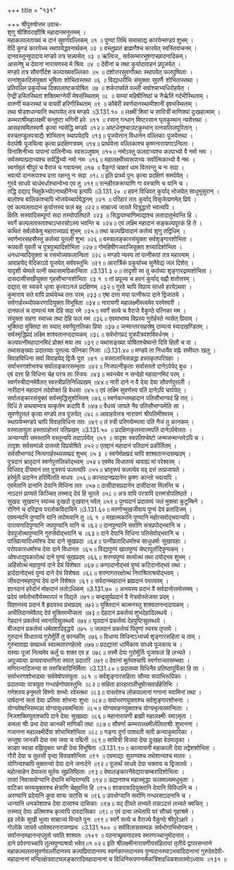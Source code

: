 +++
title = "१३१"

+++
श्रीपुरुषोत्तम उवाच-  
शृणु श्रीशिवराज्ञीश्रि महादानमनुत्तमम् ।  
महाकल्पलताख्यं च दानं सुवर्णवल्लिकम् ॥१ ॥
पुण्यां तिथिं समासाद्य कारयेन्मण्डपं शुभम् ।  
वेदिं कुण्डं कारयेच्च स्थापयेद्धवनार्थकम् ॥२ ॥
वस्तुघ्रातं ब्राह्मणैश्च कारयेत् स्वस्तिवाचनम् ।  
दानवस्तून्युपादाय मण्डपे तत्र सन्न्यसेत् ॥३ ॥
ऋत्विज\_ सर्वसम्भारभूषणाच्छादनादिकम्।  
आसनेषु च देवानां नारायणस्य मे श्रियः ॥४ ॥
देवीनां च तथा कुर्यादावाहनं प्रपूजयेत् ।  
मण्डपे तत्र सौवर्णीर्दश कल्पाख्यवल्लिकाः ॥५ ॥
दशोत्तरसुवर्णोत्थाः स्थापयेत् फलपुष्पिताः ।  
रत्नांशुकादिसंयुक्ता भूषिताः शोभितास्तथा ॥६ ॥
विद्याधरीभिः संयुक्ताः सुपर्णैः शोभितास्तथा ।  
प्रतिवल्लि प्रकुर्याच्च दिक्पालाष्टकयोषितः ॥७ ॥
शर्करापर्वते वल्ली सर्वाश्चाभ्यधिरोहयेत् ।  
ऐन्द्रीं हस्तिस्थितां शक्तिमाग्नेयीं मेषसंस्थिताम् ॥८ ॥
याम्यां महिषीनिष्ठां च नैर्ऋतिं गर्दभीस्थिताम् ।  
वारुणीं मकरस्थां च वायवीं हरिणीस्थिताम् ॥९ ॥
कौबेरीं स्वर्णयानस्थामीशानीं वृषभस्थिताम् ।  
तथा षोडशधान्यानि स्थापयेत् तत्र मण्डपे ॥3.131.१० ॥
लक्ष्मीं शिवां च सावित्रीं माणिक्यां दुःखहात्माम् ।  
कम्भराश्रीमहालक्ष्मीं सन्तुष्टा भगिनीं हरेः ॥११ ॥
रसान् गन्धान् मिष्टरसान घृतकुम्भान् न्यसेत्तथा ।  
आसहस्रमितस्वर्णैः कृत्वा न्यसेद्धि मण्डपे ॥१२॥
अष्टधेनूश्चाऽष्टकुम्भान् रत्नसलिलपूरितान् ।  
वस्त्रतण्डुलपत्राद्यैः शोभितान् स्थापयेदपि ॥१३॥
पूजयेत्तान् विधानेन वल्लिकाः पूजयेत्तथा ।  
वेदघोषैः पूजयित्वा कृत्वा प्रदक्षिणत्रयम् ॥१४॥
प्रार्थयेत्ता वल्लिकाश्च कृष्णनारायणाऽन्विताः ।  
विनाशिनीभ्यः पापानां पालिनीभ्यः स्वसञ्जुषाम् ॥१५॥
नमोऽस्तु फलदाभ्यश्च कल्पाभ्यो वै नमो नमः ।  
सर्वसम्पत्प्रदाभ्यश्च सर्वर्द्धिभ्यो नमो नमः ॥१६॥
महालक्ष्मीस्वरूपाभ्यः सर्वात्मिकाभ्यो वै नमः ।  
स्वर्गामृतं श्रीपुरं च वैराजं च गवायनम् ॥१७ ॥
वैकुण्ठं चाक्षरं धाम वितरन्तु च नः सदा ।  
भवत्यो दानरूपाश्च दत्ता रक्षन्तु नः सदा ॥१८॥
इति प्रार्थ्य पुनः कृत्वा प्रदक्षिणं समर्पयेत् ।  
गुरवे साधवे चार्धमर्धाश्चान्येभ्य एव तु ॥१९॥
रत्नहीरकरूप्याणि गा वस्त्राणि च यानि च ।  
तद्धि दद्याद् भिक्षुकेभ्योऽनाथहीनेभ्य इत्यपि ॥3.131.२० ॥
हवनं विधिवत् कुर्याद् भोजयेत् साधुभूसुरान् ।  
बालोश्च बालिकाश्चापि भोजयेच्चार्पयेद्धनम् ॥२१ ॥
परिहारं ततः कुर्याद् विसृजेत्प्रणमेत् प्रिये ।  
एवं कल्पलतादानं कुर्यात्तस्य फलं बहु ॥२२॥
साम्राज्यं जायते पित्रुद्धारो भवत्यपि ।  
क्षितिः सस्यादिसम्पूर्णा सदा तस्योपतिष्ठते ॥२३ ॥
सिद्धयश्चाणिमाद्याश्च लतादातुर्भवन्ति हि ।  
स्वर्गे कल्पलतास्ताश्चाऽप्सरसोऽस्य भवन्ति च ॥२४॥
एवं लक्ष्मि महादानं सङ्कल्पपूरकं हि ते ।  
कथितं सर्वलोकेषु महाराज्यप्रदं शुभम् ॥२५॥
तथा कल्पप्रियादानं कर्तव्यं शृणु तद्विधिम् ।  
स्वर्णभारसहस्रैस्तु कर्तव्या पुत्तली शुभा ॥२६॥
वस्त्रालङ्कारसंयुक्ता सर्वशृङ्गारशोभिता ।  
रूपवती युवती च पुत्रपुत्र्यादिशोभिता ॥२७॥
गोमहिषीगजवाजियुक्ता शय्यादिशोभिता ।  
धनधान्यादियुक्ता च रसभोज्यफलान्विता ॥२८॥
मण्डपे न्यस्य तां पत्नीरूपां तत्र महारमाम् ।  
आवाहयेद् वेदिकाऽग्रे पूजयेत् सर्ववस्तुभिः ॥२९॥
आरार्त्रिकं प्रकुर्याच्च सुनैवेद्यं जलं दिशेत् ।  
यादृशी चेष्यते पत्नी यथासामग्रिकान्विता ॥3.131.३ ०॥
तादृशी सा तु कर्तव्या शृङ्गारद्रव्यशोभिता ।  
दासदासीसखीयुक्ता गृहसौभाग्यशोभिता ॥३ १ ॥
तां प्रपूज्य च हवनं कुर्याद् वह्नौ शतोत्तरम् ।  
दद्यात् सा स्वकरे धृत्वा कृत्वाऽनलं प्रदक्षिणम् ॥३२॥
गुरवे चापि विप्राय साधवे हरयेऽथवा ।  
कुमाराय सते वापि प्रार्थयेच्च ततः परम् ॥३३॥
एषा दत्ता मया पत्नीरूपा दाने द्विजातये ।  
सर्वगार्हस्थ्योपकरणादियुक्ता विभूषिता ॥३४॥
नारायणी महालक्ष्मीस्त्वमेव परमेश्वरी ।  
दानफलं च दाम्पत्यं मम देहि सदा रमे ॥३५॥
स्वर्गे सत्ये च वैराजे वैकुण्ठे पत्निका मम ।  
संयुक्ता सहगा स्याच्च तथा देहि फलं मम ॥३६॥
एवमाभाष्य विप्रस्य गुरोर्हस्ते न्यसेत् प्रियाम् ।  
भुक्तिदा मुक्तिदा सा स्यात् स्वर्णपुत्तलिका प्रिया ॥३७॥
जन्मान्तरसहस्रेषु दाम्पत्यं स्यादखण्डितम् ।  
सर्वस्मृद्धिप्रदं लक्ष्मि शाश्वतानन्ददायकम् ॥३८॥
सर्वभोगप्रदं पुत्रपौत्रवंशविवर्धनम् ।  
कल्पपत्नीमहादानमिदं प्रोक्तं मया तव ॥३९॥
यथासङ्ख्या योषितश्चेष्यन्ते दिवि क्षितौ च वा ।  
तथासङ्ख्याः प्रदातव्याः पुत्तल्यः पत्निका निजाः ॥3.131.४०॥
मण्डपे ता निधायैव वह्नेः समीपतः खलु ।  
विवाहविधिना सर्वा विवाहयेद् द्विजैः पुरा ॥४१ ॥
वरमालाभिसन्नद्धा हस्तकृतपरिग्रहाः ।  
सर्वाभरणशोभाश्च सर्वालङ्कारसम्भृताः ॥४२॥
निजपत्नीकृताः सर्वास्ततो दानेऽर्पयेद् बुधः ।  
एवं दत्ता हि विधिना चेह परत्र ताः स्त्रियः ॥४३॥
भवन्त्येव न सन्देहो महादानमिदं परम् ।  
स्वर्णस्त्रीदानमेवैतत् स्वस्त्रीप्रतिनिधिप्रखम् ॥४४॥
नारी दाने न वै देया देया सौवर्णपुत्तली ।  
नारीदानं महादानं तदेवोक्तं हि वेधसा ॥४५॥
एवं लक्ष्मि सुवर्णस्य पतिं दानेऽपि चार्पयेत् ।  
सर्वालङ्कारसंयुक्तं सर्वस्मृद्धिसुशोभितम् ॥४६॥
स्वर्णकान्तमहादानं पतिसौभाग्यदं हि तत् ।  
विधिं ते कथयाम्यत्र यत्कृतेन कदापि वै ॥४७॥
वैधव्यं जायते नैव पतिसौभाग्यमेति सा ।  
सुवर्णपुत्तलं कृत्वा मण्डपे तत्र पूजयेत् ॥४८॥
आवाहयेत्तत्र नारायणं श्रीपतिमीश्वरम् ।  
स्थापयेन्मण्डपे चापि विवाहविधिना ततः ॥४९॥
तं स्त्री परिणयेन्मत्वा पतिं नैजं तु कानकम् ।  
वरमालायुता हस्तग्राहोत्तरं पतिप्रखम् ॥3.131.५० ॥
प्रदक्षिणकृतस्वात्मपतिं दानेऽर्पयेत्ततः ।  
अन्यान्यपि समस्तानि वस्तून्यपि तदाऽर्पयेत् ॥५१ ॥
यादृशः स्वपतिश्चेष्टो जन्मजन्मान्तरेऽपि च ।  
तादृशः सर्वसम्पन्नो दातव्यो विप्रयोषिते ॥५२॥
एतद्दानं महादानं पतिदानं प्रकीर्तितम् ।  
सर्वसौभाग्यदं नित्यगार्हस्थ्यसम्प्रदं शुभम् ॥५ ३ ॥
स्वर्गमोक्षप्रदं चापि शाश्वतानन्दसम्प्रदम् ।  
पुत्रदानं भ्रातृदानं स्वर्णपुत्तलिकोद्भवम् ॥५४॥
एवमेव विधातव्यं चावाह्य मां परेश्वरम् ।  
विधिवद् दीयमानं तत् पुत्ररूपं फलत्यपि ॥५५॥
भ्रातृरूपं फलत्येव यद् दत्तं तत्प्रजायते ।  
हरेर्मूर्तेः प्रदानेन हरिर्मिलति माधवः ॥५६॥
कान्तदानप्रदानेन कृष्णः कान्तो भवत्यपि ।  
एवमेतानि दानानि देयानि विधिना ततः ॥५७॥
दासीदासप्रदानेन दासीदासा मिलन्ति च ।  
नाऽदत्तं प्राप्यते किञ्चित् तस्माद् देयं हि भूतले ॥५८॥
अत्र वापि परत्रापि दत्तमत्रोपतिष्ठते ।  
सुखदः सुखवान् स्याच्च दुःखदो दुःखवान् भवेत् ॥५९॥
पुण्यदानं प्रदातव्यं जलं मुक्त्वा कुटुम्बिने ।  
रोगिणे च दरिद्राय परलोकविदायिने ॥3.131.६०॥
मरणोन्मुखजीवाय पुण्यं देयं व्रतादिजम् ।  
एवमन्यानि पुण्यानि यानि तपोमयानि तु ॥६ १ ॥
मखात्मकानि पुण्यानि महोत्सवोद्भवान्यपि ।  
पारायणादिपुण्यानि जपपुण्यानि यानि च ॥६२॥
दानपुण्यानि सर्वाणि सत्रप्रपोद्भवानि च ।  
देवपूजोत्थपुण्यानि गुरुसेवोद्भवानि च ॥६३॥
दाने देयानि विधिना पतिसेवोद्भवानि च ।  
पातिव्रत्यादिधर्माश्च देया दाने सुखप्रदाः ॥६४॥
पत्नीव्रतादिधर्माश्च साधुधर्माः सुखावहाः ।  
परोपकारधर्माश्च देया दाने विधानतः ॥६५॥
विद्यापुण्यं खातपुण्यं चेष्टापूर्तादिपुण्यकम् ।  
ओषधाद्युपकारोत्थं दाने पुण्यं सुखप्रदम् ॥६६॥
शरण्यपुण्यं सत्योत्थं तथा दयोद्भव शुभम् ।  
अहिंसोत्थं महापुण्यं दाने देयं विशेषतः ॥६७॥
कण्ठदानोद्भवं पुण्यं कटिदानोद्भवं तथा ।  
हार्ददानोद्भवं पुण्यं दाने देयं विशेषतः ॥६८॥
शरणागतरक्षोत्थं निराश्रिताश्रयोद्भवम् ।  
जीवदानमहापुण्यं देयं दाने विशेषतः ॥६९॥
सर्वदानमहादानं ब्रह्मदानं परात्परम् ।  
ज्ञानदानं हरेर्दानं मोक्षदानं ततोऽधिकम् ॥3.131.७० ॥
अभयस्य प्रदानं वै सर्वदानोत्तमोत्तमम् ।  
प्रदेयं सर्वतोभावैर्यस्मात्परं न विद्यते ॥७१॥
चन्द्रसूर्यप्रदानं वै नेत्रयोस्तेजसा प्रदम् ।  
विज्ञानस्य प्रदानं वै हृदयस्य प्रभाप्रदम् ॥७२॥
मुक्तिदानं चात्मनस्तु शाश्वतानन्ददायकम् ।  
अभीतिदानमेवैतद् देयं मुक्तिमभीप्सता ॥७३॥
देहदानं प्रकर्तव्यं शुभदेहादिलब्धये ।  
गेहदानं प्रकर्तव्यं भवनादिसुलब्धये ॥७४॥
घृतदानं प्रकर्तव्यं देहपुष्टिसुलब्धये ।  
बीजदानं प्रकर्तव्यं धर्मवशादिवृद्धये ॥७५ ॥
जलदानं प्रकर्तव्यं पितॄणां स्वस्य तृप्तये ।  
गुरुदानं विधातव्यं गुरोर्मूर्तिं तु कानकीम् ॥७६॥
विधाप्य विधिनाऽभ्यर्च्य शृङ्गारसहितां च ताम् ।  
गुरुमावाह्य सम्प्रार्थ्य स्वात्मतारणहेतवे ॥७७॥
प्रदद्यात्तां धार्मिकाय साधवे पूजकाय च ।  
यस्याः पूजां नित्यमेव कर्तुं यः शक्त एव ह ॥७८॥
तस्मै देया गुरोर्मूर्तिः पूजाफलं हि लभ्यते ।  
अपूज्यायाः प्रत्यवायभागिता स्यात् प्रदातरि ॥७९॥
देवानां मूर्तयश्चापि स्वर्णराजतसम्भवाः ।  
मणिरत्नादिजन्या वा तरुचित्रादिनिर्मिताः ॥3.131.८०॥
प्रदातव्या विधिनैव प्रतिष्ठापूर्विका हि ताः ।  
सर्वाभरणशोभाढ्याः सर्ववेषोपसंयुताः ॥८१ ॥
सर्वशृङ्गारसहिताः सौम्या रूपाभिरूपिकाः ।  
प्रदातव्याः पात्रयुता गन्धार्हणोपवस्तुभिः ॥८२॥
सहिता हारहारालीभूषोत्सवार्हहेतिभिः ।  
गणेशस्य हनूमतो विष्णोः शम्भोः रवेस्तथा ॥८३॥
वास्तोश्च लोकपालानां गणानां स्वामिनां तथा ।  
पार्षदानां सतां देयाः प्रतिमाः शोभनाः शुभाः ॥८४॥
सर्वाभरणयुक्ताश्च सर्वशृङ्गारशोभनाः ।  
योग्यवेषाभिसम्पन्ना योग्यायुधसमन्विताः ॥८५॥
योग्यवाहनयुक्ताश्च योग्यभृत्यसमन्विताः ।  
निजशक्तियुताश्चापि दाने देयाः सुखप्रदाः ॥८६॥
महानारायणी ब्राह्मी महालक्ष्मीः रमाऽमृता ।  
कमला श्रीः प्रभा देया कानकी माणिकी तथा ॥८७॥
सौवर्णा कम्भरालक्ष्मीर्ललिताश्रीः शुभानना ।  
गजानना महालक्ष्मीर्देया शोभाभिशोभिता ॥८८॥
गङ्गा दुर्गा पाशवती सती कन्याकुमारिका ।  
सन्तुषा जानकी देया रमा जया च पद्मिनी ॥८९॥
सावित्री विजया देया दुःखहा वेदमातृका ।  
सञ्ज्ञा स्वाहा वह्नियुक्ता चण्डी देया विभूषिता ॥3.131.९०॥
कात्यायनी महाकाली देया तद्वेशशोभिता ।  
गौरी देया च तुलसी वृन्दा विवाहशोभिता ॥९१ ॥
एवमाद्याः सुराण्यश्च तथेशान्यश्च मातरः ।  
योगिन्यश्चापि मुक्तान्यो देया दाने जनार्दने ॥९२॥
पूजार्थं साधवे देया भक्ताय च द्विजातये ।  
महोत्साहेन देयास्ता मूर्तयः सुप्रतिष्ठिताः ॥९३॥
वेषालङ्कारनैवेद्यपात्राम्बरादिशोभिताः ।  
तासां निवासयोग्यानि देयानि मन्दिराण्यपि ॥९४॥
उद्यानाश्च महास्मृद्धाः फलमाल्यमधुभृताः ।  
वाटिका सस्ययुक्ताश्च क्षेत्राणि चेक्षुवन्ति हि ॥९५॥
शाकपत्रादियुक्तानि देयानि विविधानि च ।  
अरण्यानि प्रदेयानि कूपा वाप्यः सरांसि च ॥९६॥
उपभोग्यानि सर्वाणि गन्धरसाऽदनानि च ।  
धान्यानि धनकोशाश्च देया दासाश्च दासिकाः ॥९७॥
यद् दीयते लभ्यते तन्नाऽदत्तं लभ्यते क्वचित् ।  
तस्माद् देयाः प्रतिमाश्च कृत्वापि दारदासिकाः ॥९८॥
एवं दत्वा लभेतापि परं सौख्यं गृहाश्रमे ।  
इह लोके सुखी भूत्वा साम्राज्यं विन्दते पुनः ॥९९॥
स्वर्गे सत्ये च वैराज्ये वैकुण्ठे श्रीपुरेऽक्षरे ।  
गोलोके जायते धामेश्वरनारायणप्रभः ॥3.131.१०० ॥
सर्वविलाससम्पन्नः सर्वभोगाभिभोगवान् ।  
सर्वानन्दमहानन्दप्लुतो भवति शाश्वतः ॥१०१ ॥
पठनाच्छ्रवणादस्य स्मरणाच्चानुमोदनात् ।  
दाने प्रपेरणाच्चापि तुल्यपुण्याश्रयो भवेत्॥१ ०२॥
इति श्रीलक्ष्मीनारायणीयसंहितायां तृतीये द्वापरसन्ताने महाकल्पलतासुवर्णवल्लीदानस्य कल्पप्रियादानस्य स्वर्णकान्तदानस्य पुण्यदानस्याऽभयादिदानानां गुरुदेवदेवी-  
महादानानां मन्दिरक्षेत्रवाट्यलङ्कारादिमहादानानां च विधिनिरूपणनामैकत्रिंशदधिकशततमोऽध्यायः ॥१३१ ॥
    
